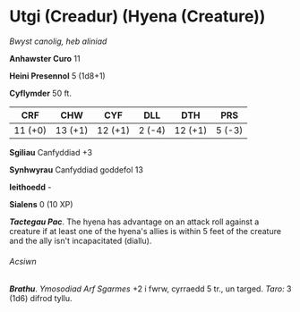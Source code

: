 # Utgi (Creadur) (Hyena (Creature))

*Bwyst canolig, heb aliniad*

**Anhawster Curo** 11

**Heini Presennol** 5 (1d8+1)

**Cyflymder** 50 ft.

| CRF     | CHW     | CYF     | DLL    | DTH     | PRS    |
|---------|---------|---------|--------|---------|--------|
| 11 (+0) | 13 (+1) | 12 (+1) | 2 (-4) | 12 (+1) | 5 (-3) |

**Sgiliau** Canfyddiad +3

**Synhwyrau** Canfyddiad goddefol 13

**Ieithoedd** -

**Sialens** 0 (10 XP)

***Tactegau Pac***. The hyena has advantage on an attack roll against a creature if at least one of the hyena's allies is within 5 feet of the creature and the ally isn't incapacitated (diallu).

###### Acsiwn

***Brathu***. *Ymosodiad Arf Sgarmes* +2 i fwrw, cyrraedd 5 tr., un targed. *Taro:* 3 (1d6) difrod tyllu.